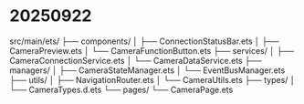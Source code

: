 # 20250922
src/main/ets/
├── components/
│   ├── ConnectionStatusBar.ets
│   ├── CameraPreview.ets
│   └── CameraFunctionButton.ets
├── services/
│   ├── CameraConnectionService.ets
│   └── CameraDataService.ets
├── managers/
│   ├── CameraStateManager.ets
│   └── EventBusManager.ets
├── utils/
│   ├── NavigationRouter.ets
│   └── CameraUtils.ets
├── types/
│   └── CameraTypes.d.ets
└── pages/
└── CameraPage.ets